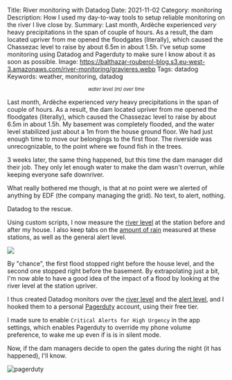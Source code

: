 Title: River monitoring with Datadog
Date: 2021-11-02
Category: monitoring
Description: How I used my day-to-way tools to setup reliable monitoring on the river I live close by. 
Summary: Last month, Ardèche experienced _very_ heavy precipitations in the span of couple of hours. As a result, the dam located upriver from me opened the floodgates (literally), which caused the Chassezac level to raise by about 6.5m in about 1.5h. I've setup some monitoring using Datadog and Pagerduty to make sure I know about it as soon as possible.
Image: https://balthazar-rouberol-blog.s3.eu-west-3.amazonaws.com/river-monitoring/gravieres.webp
Tags: datadog
Keywords: weather, monitoring, datadog

<p style="text-align:center;font-style:italic;font-size:0.8em;">water level (m) over time</p>

Last month, Ardèche experienced _very_ heavy precipitations in the span of couple of hours. As a result, the dam located upriver from me opened the floodgates (literally), which caused the Chassezac level to raise by about 6.5m in about 1.5h. My basement was completely flooded, and the water level stabilized just about a 1m from the house ground floor. We had just enough time to move our belongings to the first floor. The riverside was unrecognizable, to the point where we found fish in the trees.

3 weeks later, the same thing happened, but this time the dam manager did their job. They only let enough water to make the dam wasn't overrun, while keeping everyone safe downriver.

What really bothered me though, is that at no point were we alerted of anything by EDF (the company managing the grid). No text, to alert, nothing.

Datadog to the rescue.

Using custom scripts, I now measure the [river level](https://github.com/brouberol/infrastructure/blob/master/playbooks/roles/gallifrey/monitoring/files/monitor_rivers) at the station before and after my house. I also keep tabs on the [amount of rain](https://github.com/brouberol/infrastructure/blob/master/playbooks/roles/gallifrey/monitoring/templates/monitor_rain) measured at these stations, as well as the general alert level.

<a target="blank" href="https://p.datadoghq.com/sb/bc352bb82-c122f0855899cdbcc73f2ca478d6d7b6"><picture>
    <source srcset="https://balthazar-rouberol-blog.s3.eu-west-3.amazonaws.com/river-monitoring/river-monitoring-dark.webp"
    media="(prefers-color-scheme: dark)">
    <img class=dark src="https://balthazar-rouberol-blog.s3.eu-west-3.amazonaws.com/river-monitoring/river-monitoring-light.webp" />
</picture></a>

By "chance", the first flood stopped right before the house level, and the second one stopped right before the basement. By extrapolating just a bit, I'm now able to have a good idea of the impact of a flood by looking at the river level at the station upriver.

I thus created Datadog monitors over the [river level](https://github.com/brouberol/infrastructure/blob/0d4fa0ca629b852e2e3cbff2d7e2ea0701135371/terraform/datadog/monitors.tf#L217-L239) and the [alert level](https://github.com/brouberol/infrastructure/blob/0d4fa0ca629b852e2e3cbff2d7e2ea0701135371/terraform/datadog/monitors.tf#L193-L215), and I hooked them to a personal [Pagerduty](https://pagerduty.com) account, using their free tier.

I made sure to enable `Critical Alerts for High Urgency` in the app settings, which enables Pagerduty to override my phone volume preference, to wake me up even if is is in silent mode.

Now, if the dam managers decide to open the gates during the night (it has happened), I'll know.

![pagerduty](https://balthazar-rouberol-blog.s3.eu-west-3.amazonaws.com/river-monitoring/pagerduty.webp)
